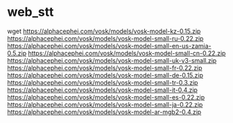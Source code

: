 # web_stt

wget https://alphacephei.com/vosk/models/vosk-model-kz-0.15.zip https://alphacephei.com/vosk/models/vosk-model-small-ru-0.22.zip https://alphacephei.com/vosk/models/vosk-model-small-en-us-zamia-0.5.zip https://alphacephei.com/vosk/models/vosk-model-small-cn-0.22.zip https://alphacephei.com/vosk/models/vosk-model-small-uk-v3-small.zip https://alphacephei.com/vosk/models/vosk-model-small-fr-0.22.zip https://alphacephei.com/vosk/models/vosk-model-small-de-0.15.zip https://alphacephei.com/vosk/models/vosk-model-small-tr-0.3.zip https://alphacephei.com/vosk/models/vosk-model-small-it-0.4.zip  https://alphacephei.com/vosk/models/vosk-model-small-es-0.22.zip https://alphacephei.com/vosk/models/vosk-model-small-ja-0.22.zip https://alphacephei.com/vosk/models/vosk-model-ar-mgb2-0.4.zip
